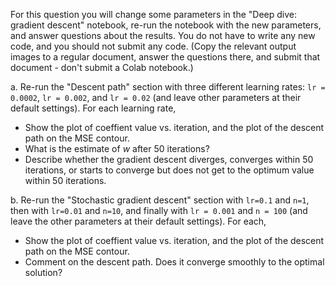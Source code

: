 

For this question you will change some parameters in the "Deep dive: gradient descent" notebook, re-run the notebook with the new parameters, and answer questions about the results. You do not have to write any new code, and you should not submit any code. (Copy the relevant output images to a regular document, answer the questions there, and submit that document - don't submit a Colab notebook.)

a. Re-run the "Descent path" section with three different learning rates: `lr = 0.0002`, `lr = 0.002`, and `lr = 0.02` (and leave other parameters at their default settings). For each learning rate, 

* Show the plot of coeffient value vs. iteration, and the plot of the descent path on the MSE contour. 
* What is the estimate of $w$ after 50 iterations?
* Describe whether the gradient descent diverges, converges within 50 iterations, or starts to converge but does not get to the optimum value within 50 iterations.

b. Re-run the "Stochastic gradient descent" section with `lr=0.1` and `n=1`, then with `lr=0.01` and `n=10`, and finally with `lr = 0.001` and `n = 100` (and leave the other parameters at their default settings). For each, 

* Show the plot of coeffient value vs. iteration, and the plot of the descent path on the MSE contour. 
* Comment on the descent path. Does it converge smoothly to the optimal solution? 